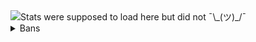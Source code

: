 <img align="center" src="https://github-readme-stats.vercel.app/api?username=xKiraiChan&show_icons=true&include_all_commits=true&show_icons=true&title_color=fff&icon_color=303030&text_color=fff&bg_color=303030&hide_border=false" alt="Stats were supposed to load here but did not ¯\_(ツ)_/¯" />

<details>
  <summary>Bans</summary>
  
  **My end goal is to have every possible ban reason**
  
  If you know any reasons not on this list, please make a merge request or DM me. 
  * [X] Ban evasion
    * [ ] Continued
  * [X] Malicious behaviour
    * [ ] Continued
  * [X] Harassment
  * [X] Use of hateful avatars
  * [ ] Creation of content with malicious crashing effects
  * [ ] Creation of content instructing users how to violate VRChat Terms of Service
  * [X] Violations of the VRChat Terms of Service
  * [ ] Malicious client development
  * [ ] Trying to ERP with Tupper
</details>
